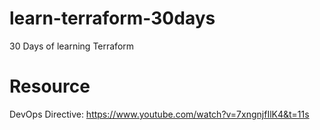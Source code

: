 # learn-terraform-30days
30 Days of learning Terraform

# Resource
DevOps Directive: https://www.youtube.com/watch?v=7xngnjfIlK4&t=11s
